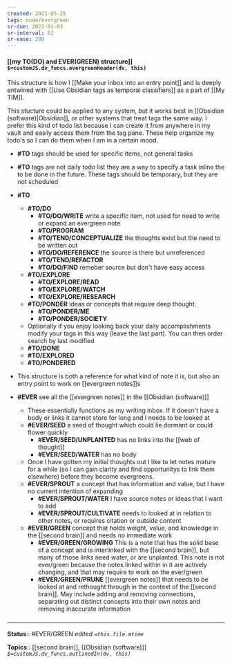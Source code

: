 ```yaml
---
created: 2021-05-25
tags: node/evergreen
sr-due: 2022-01-03
sr-interval: 52
sr-ease: 290
---
```


#### [[my TO(DO) and EVER(GREEN) structure]] `$=customJS.dv_funcs.evergreenHeader(dv, this)`

This structure is how I [[Make your inbox into an entry point]] and is deeply entwined with [[Use Obsidian tags as temporal classifiers]] as a part of [[My TIM]]. 

This stucture could be applied to any system, but it works best in [[Obsidian (software)|Obsidian]], or other systems that treat tags the same way. I prefer this kind of todo list because I can create it from anywhere in my vault and easily access them from the tag pane. These help organize my todo's so I can do them when I am in a certain mood. 

- **\#TO** tags should be used for specific items, not general tasks	
- **\#TO** tags are not daily todo list they are a way to specify a task inline the to be done in the future. These tags should be temporary, but they are not scheduled 
- **\#TO**
	- **\#TO/DO** 
		- **\#TO/DO/WRITE** write a specific item, not used for need to write or expand an evergreen note
		- **\#TO/PROGRAM** 
		- **\#TO/TEND/CONCEPTUALIZE** the thoughts exist but the need to be written out
		- **\#TO/DO/REFERENCE** the source is there but unreferenced
		- **\#TO/TEND/REFACTOR** 
		- **\#TO/DO/FIND** remeber source but don't have easy access
	- **\#TO/EXPLORE**
		- **\#TO/EXPLORE/READ** 
		- **\#TO/EXPLORE/WATCH**
		- **\#TO/EXPLORE/RESEARCH** 
	- **\#TO/PONDER** ideas or concepts that require deep thought.
		- **\#TO/PONDER/ME** 
		- **\#TO/PONDER/SOCIETY**
	- Optionally if you enjoy looking back your daily accomplishments modify your tags in this way (leave the last part). You can then order search by last modified
	- **\#TO/DONE** 
	- **\#TO/EXPLORED**
	- **\#TO/PONDERED**

- This structure is both a reference for what kind of note it is, but also an entry point to work on [[evergreen notes]]s
- **\#EVER** see all the [[evergreen notes]] in the [[Obsidian (software)]]
	- These essentially functions as my writing inbox. If it doesn't have a body or links it cannot store for long and I needs to be looked at 
	- **\#EVER\/SEED** a seed of thought which could lie dormant or could flower quickly
		- **\#EVER\/SEED/UNPLANTED** has no links into the [[web of thought]]
		- **\#EVER\/SEED/WATER** has no body
	- Once I have gotten my initial thoughts out I like to let notes mature for a while (so I can gain clarity and find opportunitys to link them elsewhere) before they become evergreens.
	- **\#EVER/SPROUT** a concept that has information and value, but I have no current intention of expanding
		- **\#EVER/SPROUT/WATER** I have source notes or ideas that I want to add 
		- **\#EVER/SPROUT/CULTIVATE** needs to looked at in relation to other notes, or requires citation or outside content
	- **\#EVER/GREEN** concept that holds weight, value, and knowledge in the [[second brain]] and needs no immediate work
		- **\#EVER/GREEN/GROWING** This is a note that has the solid base of a concept and is interlinked with the [[second brain]], but many of those links need water, or are unplanted. This note is not ever/green because the notes linked within in it are actively changing, and that may require to work on the ever/green
		- **\#EVER/GREEN/PRUNE** [[evergreen notes]] that needs to be looked at and rethought through in the context of the [[second brain]]. May include adding and removing connections, separating out distinct concepts into their own notes and removing inaccurate information

### <hr class="footnote"/>

**Status**:: #EVER/GREEN
*edited `=this.file.mtime`*

**Topics**:: [[second brain]], [[Obsidian (software)]]
*`$=customJS.dv_funcs.outlinedIn(dv, this)`*
